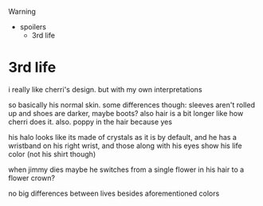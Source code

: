 > [!WARNING]
> - spoilers
>   - 3rd life

# 3rd life

i really like cherri's design. but with my own interpretations

so basically his normal skin. some differences though: sleeves aren't rolled up and shoes are darker, maybe boots? also hair is a bit longer like how cherri does it. also. poppy in the hair because yes

his halo looks like its made of crystals as it is by default, and he has a wristband on his right wrist, and those along with his eyes show his life color (not his shirt though)

when jimmy dies maybe he switches from a single flower in his hair to a flower crown?

no big differences between lives besides aforementioned colors
